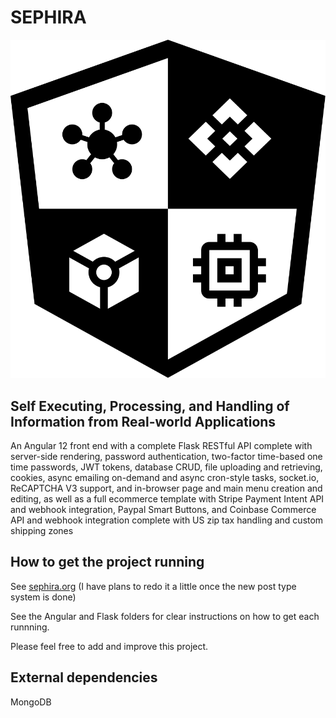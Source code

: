 # SEPHIRA

![SEPHIRA Logo](./SEPHIRA_logo.svg?raw=true)

## Self Executing, Processing, and Handling of Information from Real-world Applications

An Angular 12 front end with a complete Flask RESTful API complete with server-side rendering, password authentication, two-factor time-based one time passwords, JWT tokens, database CRUD, file uploading and retrieving, cookies, async emailing on-demand and async cron-style tasks, socket.io, ReCAPTCHA V3 support, and in-browser page and main menu creation and editing, as well as a full ecommerce template with Stripe Payment Intent API and webhook integration, Paypal Smart Buttons, and Coinbase Commerce API and webhook integration complete with US zip tax handling and custom shipping zones

## How to get the project running

See [sephira.org](https://sephira.org/) (I have plans to redo it a little once the new post type system is done)

See the Angular and Flask folders for clear instructions on how to get each runnning.

Please feel free to add and improve this project.

## External dependencies

MongoDB
